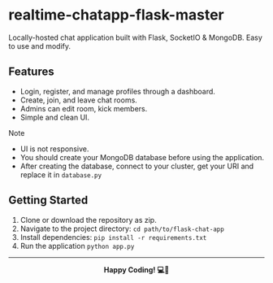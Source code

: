 # realtime-chatapp-flask-master
Locally-hosted chat application built with Flask, SocketIO & MongoDB. Easy to use and modify.

## Features 
* Login, register, and manage profiles through a dashboard.
* Create, join, and leave chat rooms.
* Admins can edit room, kick members.
* Simple and clean UI.

> [!NOTE]
> * UI is not responsive.<br>
> * You should create your MongoDB database before using the application.<br>
> * After creating the database, connect to your cluster, get your URI and replace it in `database.py`

## Getting Started
1. Clone or download the repository as zip.
2. Navigate to the project directory: `cd path/to/flask-chat-app`
3. Install dependencies: `pip install -r requirements.txt`
4. Run the application `python app.py`

<hr>
<div align="center">
    <strong>Happy Coding! 💻🎉</strong>
</div>
